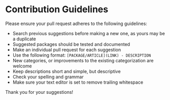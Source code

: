 # Contribution Guidelines

Please ensure your pull request adheres to the following guidelines:

- Search previous suggestions before making a new one, as yours may be a duplicate
- Suggested packages should be tested and documented
- Make an individual pull request for each suggestion
- Use the following format: `[PACKAGE/ARTICLE](LINK) - DESCRIPTION`
- New categories, or improvements to the existing categorization are welcome
- Keep descriptions short and simple, but descriptive
- Check your spelling and grammar
- Make sure your text editor is set to remove trailing whitespace

Thank you for your suggestions!
